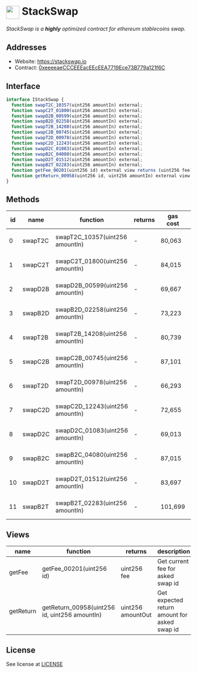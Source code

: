 # <img src="https://stackswap.io/img/stackswap.svg" width="36" style="vertical-align: middle" /> StackSwap

_StackSwap is a **highly** optimized contract for ethereum stablecoins swap._

## Addresses

- Website: https://stackswap.io
- Contract: [0xeeeeaeCCCEEEacEEcEEA7719Ece73B779a121f6C](https://etherscan.io/address/0xeeeeaeccceeeaceeceea7719ece73b779a121f6c)

## Interface

```js
interface IStackSwap {
  function swapT2C_10357(uint256 amountIn) external;
  function swapC2T_01800(uint256 amountIn) external;
  function swapD2B_00599(uint256 amountIn) external;
  function swapB2D_02258(uint256 amountIn) external;
  function swapT2B_14208(uint256 amountIn) external;
  function swapC2B_00745(uint256 amountIn) external;
  function swapT2D_00978(uint256 amountIn) external;
  function swapC2D_12243(uint256 amountIn) external;
  function swapD2C_01083(uint256 amountIn) external;
  function swapB2C_04080(uint256 amountIn) external;
  function swapD2T_01512(uint256 amountIn) external;
  function swapB2T_02283(uint256 amountIn) external;
  function getFee_00201(uint256 id) external view returns (uint256 fee);
  function getReturn_00958(uint256 id, uint256 amountIn) external view returns (uint256 amountOut);
}
```

## Methods

| id | name | function | returns | gas cost | description |
| --- | --- | --- | --- | --- | --- |
| 0 | swapT2C | swapT2C_10357(uint256 amountIn) | - | 80,063 | Swaps from USDT to USDC |
| 1 | swapC2T | swapC2T_01800(uint256 amountIn) | - | 84,015 | Swaps from USDC to USDT |
| 2 | swapD2B | swapD2B_00599(uint256 amountIn) | - | 69,667 | Swaps from DAI to BUSD |
| 3 | swapB2D | swapB2D_02258(uint256 amountIn) | - | 73,223 | Swaps from BUSD to DAI |
| 4 | swapT2B | swapT2B_14208(uint256 amountIn) | - | 80,739 | Swaps from USDT to BUSD |
| 5 | swapC2B | swapC2B_00745(uint256 amountIn) | - | 87,101 | Swaps from USDC to BUSD |
| 6 | swapT2D | swapT2D_00978(uint256 amountIn) | - | 66,293 | Swaps from USDT to DAI |
| 7 | swapC2D | swapC2D_12243(uint256 amountIn) | - | 72,655 | Swaps from USDC to DAI |
| 8 | swapD2C | swapD2C_01083(uint256 amountIn) | - | 69,013 | Swaps from DAI to USDC |
| 9 | swapB2C | swapB2C_04080(uint256 amountIn) | - | 87,015 | Swaps from BUSD to USDC |
| 10 | swapD2T | swapD2T_01512(uint256 amountIn) | - | 83,697 | Swaps from DAI to USDT |
| 11 | swapB2T | swapB2T_02283(uint256 amountIn) | - | 101,699 | Swaps from BUSD to USDT |

## Views

| name | function | returns | description |
| --- | --- | --- | --- |
| getFee | getFee_00201(uint256 id) | uint256 fee | Get current fee for asked swap id |
| getReturn | getReturn_00958(uint256 id, uint256 amountIn) | uint256 amountOut | Get expected return amount for asked swap id |

## License
See license at [LICENSE](https://github.com/evmoverflow/StackSwap/blob/main/LICENSE)
